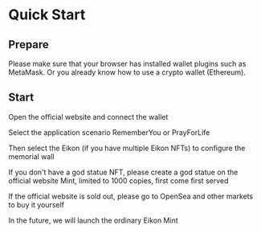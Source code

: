 # Quick Start

## Prepare
Please make sure that your browser has installed wallet plugins such as MetaMask. Or you already know how to use a crypto wallet (Ethereum).

## Start
Open the official website and connect the wallet

Select the application scenario RememberYou or PrayForLife

Then select the Eikon (if you have multiple Eikon NFTs) to configure the memorial wall

If you don't have a god statue NFT, please create a god statue on the official website Mint, limited to 1000 copies, first come first served

If the official website is sold out, please go to OpenSea and other markets to buy it yourself

In the future, we will launch the ordinary Eikon Mint